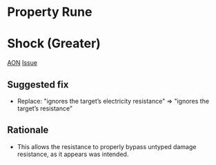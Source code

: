 # Property Rune
# Shock (Greater)
[AON](https://2e.aonprd.com/Equipment.aspx?ID=303)
[Issue](https://github.com/anonymousmeece/pf2e-community-errata/issues/1)

## Suggested fix
- Replace: "ignores the target’s electricity resistance" => "ignores the target’s resistance"

## Rationale
- This allows the resistance to properly bypass untyped damage resistance, as it appears was intended.
